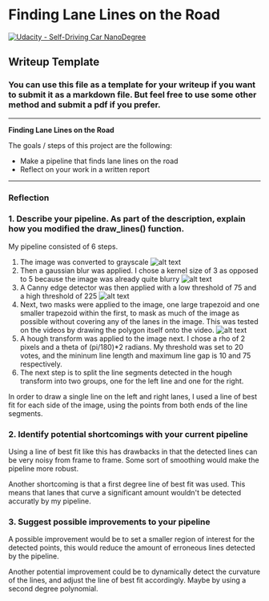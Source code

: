 # **Finding Lane Lines on the Road** 
[![Udacity - Self-Driving Car NanoDegree](https://s3.amazonaws.com/udacity-sdc/github/shield-carnd.svg)](http://www.udacity.com/drive)

## Writeup Template

### You can use this file as a template for your writeup if you want to submit it as a markdown file. But feel free to use some other method and submit a pdf if you prefer.

---

**Finding Lane Lines on the Road**

The goals / steps of this project are the following:
* Make a pipeline that finds lane lines on the road
* Reflect on your work in a written report


[//]: # (Image References)

[image1]: ./examples/grayscale.jpg "Grayscale"
[image2]: ./reference_images/Gaussian_blue.jpg "Gaussian"
[image3]: ./reference_images/masked.jpg "Masked"
[image4]: ./reference_images/Canny.jpg "Canny"

---

### Reflection

### 1. Describe your pipeline. As part of the description, explain how you modified the draw_lines() function.

My pipeline consisted of 6 steps. 
1. The image was converted to grayscale
![alt text][image1]
2. Then a gaussian blur was applied. I chose a kernel size of 3 as opposed to 5 because the image was already quite blurry
![alt text][image2]
3. A Canny edge detector was then applied with a low threshold of 75 and a high threshold of 225
![alt text][image3]
4. Next, two masks were applied to the image, one large trapezoid and one smaller trapezoid within the first, to mask as much of the image as possible without covering any of the lanes in the image. This was tested on the videos by drawing the polygon itself onto the video.
![alt text][image4]
5. A hough transform was applied to the image next. I chose a rho of 2 pixels and a theta of (pi/180)\*2 radians. My threshold was set to 20 votes, and the mininum line length and maximum line gap is 10 and 75 respectively. 
6. The next step is to split the line segments detected in the hough transform into two groups, one for the left line and one for the right. 

In order to draw a single line on the left and right lanes, I used a line of best fit for each side of the image, using the points from both ends of the line segments. 

### 2. Identify potential shortcomings with your current pipeline

Using a line of best fit like this has drawbacks in that the detected lines can be very noisy from frame to frame. Some sort of smoothing would make the pipeline more robust.  

Another shortcoming is that a first degree line of best fit was used. This means that lanes that curve a significant amount wouldn't be detected accuratly by my pipeline. 


### 3. Suggest possible improvements to your pipeline

A possible improvement would be to set a smaller region of interest for the detected points, this would reduce the amount of erroneous lines detected by the pipeline. 

Another potential improvement could be to dynamically detect the curvature of the lines, and adjust the line of best fit accordingly. Maybe by using a second degree polynomial. 

